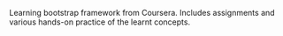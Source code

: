 Learning bootstrap framework from Coursera. Includes assignments and various hands-on practice of the learnt concepts.
